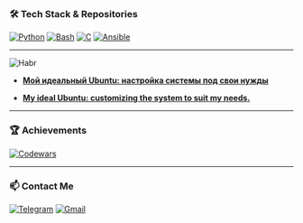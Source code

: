 ### 🛠 Tech Stack & Repositories
[![Python](https://img.shields.io/badge/Python-3776AB?style=flat-square&logo=python&logoColor=white)](https://github.com/pcade/python_library)
[![Bash](https://img.shields.io/badge/Bash-4EAA25?style=flat-square&logo=gnu-bash&logoColor=white)](https://github.com/pcade/bash_library)
[![C](https://img.shields.io/badge/C-A8B9CC?style=flat-square&logo=c&logoColor=white)](https://github.com/pcade/Cansi)
[![Ansible](https://img.shields.io/badge/Ansible-EE0000?style=flat-square&logo=ansible&logoColor=white)](https://github.com/pcade/ansible_library)

---
![Habr](https://img.shields.io/badge/📖_Habr_Article-65A3BE?style=for-the-badge)
- [**Мой идеальный Ubuntu: настройка системы под свои нужды**](https://habr.com/ru/companies/aquarius/articles/899068/)

- [**My ideal Ubuntu: customizing the system to suit my needs.**]([https://habr.com/ru/companies/aquarius/articles/899068/](https://github.com/pcade/perfect-ubuntu-setup))

---
### 🏆 Achievements
[![Codewars](https://www.codewars.com/users/pcade/badges/small)](https://www.codewars.com/users/pcade)  

---
### 📫 Contact Me
[![Telegram](https://img.shields.io/badge/Telegram-26A5E4?style=for-the-badge&logo=telegram)](https://t.me/gpcade)
[![Gmail](https://img.shields.io/badge/Gmail-D14836?style=for-the-badge&logo=gmail&logoColor=white)](mailto:pahomovgrigorii@gmail.com)
